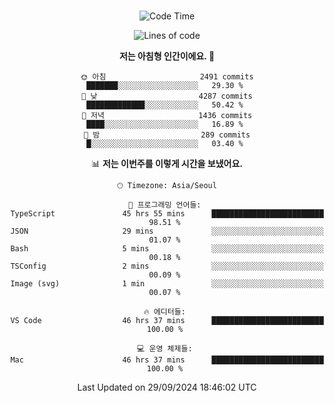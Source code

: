 <div align="center">

<br />

 <!--START_SECTION:waka-->
![Code Time](http://img.shields.io/badge/Code%20Time-3%2C261%20hrs%2019%20mins-blue)

![Lines of code](https://img.shields.io/badge/%EC%A0%80%EB%8A%94%20%EC%97%AC%ED%83%9C%EA%B9%8C%EC%A7%80%20-4.4%20million%20%EC%A4%84%EC%9D%98%20%EC%BD%94%EB%93%9C%EB%A5%BC%20%EC%9E%91%EC%84%B1%ED%96%88%EC%96%B4%EC%9A%94.-blue)

**저는 아침형 인간이에요. 🐤** 

```text
🌞 아침                     2491 commits        ███████░░░░░░░░░░░░░░░░░░   29.30 % 
🌆 낮　                     4287 commits        █████████████░░░░░░░░░░░░   50.42 % 
🌃 저녁                     1436 commits        ████░░░░░░░░░░░░░░░░░░░░░   16.89 % 
🌙 밤　                     289 commits         █░░░░░░░░░░░░░░░░░░░░░░░░   03.40 % 
```


📊 **저는 이번주를 이렇게 시간을 보냈어요.** 

```text
🕑︎ Timezone: Asia/Seoul

💬 프로그래밍 언어들: 
TypeScript               45 hrs 55 mins      █████████████████████████   98.51 % 
JSON                     29 mins             ░░░░░░░░░░░░░░░░░░░░░░░░░   01.07 % 
Bash                     5 mins              ░░░░░░░░░░░░░░░░░░░░░░░░░   00.18 % 
TSConfig                 2 mins              ░░░░░░░░░░░░░░░░░░░░░░░░░   00.09 % 
Image (svg)              1 min               ░░░░░░░░░░░░░░░░░░░░░░░░░   00.07 % 

🔥 에디터들: 
VS Code                  46 hrs 37 mins      █████████████████████████   100.00 % 

💻 운영 체제들: 
Mac                      46 hrs 37 mins      █████████████████████████   100.00 % 
```


 Last Updated on 29/09/2024 18:46:02 UTC
<!--END_SECTION:waka-->

</div>
